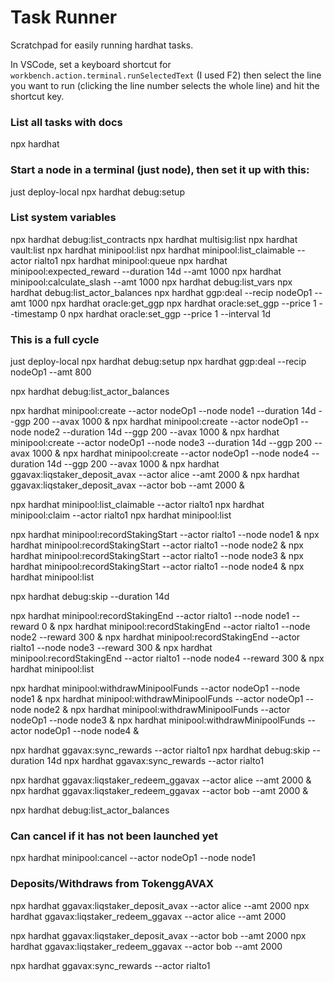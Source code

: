 # Task Runner

Scratchpad for easily running hardhat tasks.

In VSCode, set a keyboard shortcut for `workbench.action.terminal.runSelectedText` (I used F2) then select the line you want to run (clicking the line number selects the whole line) and hit the shortcut key.

### List all tasks with docs

npx hardhat

### Start a node in a terminal (just node), then set it up with this:

just deploy-local
npx hardhat debug:setup

### List system variables

npx hardhat debug:list_contracts
npx hardhat multisig:list
npx hardhat vault:list
npx hardhat minipool:list
npx hardhat minipool:list_claimable --actor rialto1
npx hardhat minipool:queue
npx hardhat minipool:expected_reward --duration 14d --amt 1000
npx hardhat minipool:calculate_slash --amt 1000
npx hardhat debug:list_vars
npx hardhat debug:list_actor_balances
npx hardhat ggp:deal --recip nodeOp1 --amt 1000
npx hardhat oracle:get_ggp
npx hardhat oracle:set_ggp --price 1 --timestamp 0
npx hardhat oracle:set_ggp --price 1 --interval 1d

### This is a full cycle

just deploy-local
npx hardhat debug:setup
npx hardhat ggp:deal --recip nodeOp1 --amt 800

npx hardhat debug:list_actor_balances

npx hardhat minipool:create --actor nodeOp1 --node node1 --duration 14d --ggp 200 --avax 1000 &
npx hardhat minipool:create --actor nodeOp1 --node node2 --duration 14d --ggp 200 --avax 1000 &
npx hardhat minipool:create --actor nodeOp1 --node node3 --duration 14d --ggp 200 --avax 1000 &
npx hardhat minipool:create --actor nodeOp1 --node node4 --duration 14d --ggp 200 --avax 1000 &
npx hardhat ggavax:liqstaker_deposit_avax --actor alice --amt 2000 &
npx hardhat ggavax:liqstaker_deposit_avax --actor bob --amt 2000 &

npx hardhat minipool:list_claimable --actor rialto1
npx hardhat minipool:claim --actor rialto1
npx hardhat minipool:list

npx hardhat minipool:recordStakingStart --actor rialto1 --node node1 &
npx hardhat minipool:recordStakingStart --actor rialto1 --node node2 &
npx hardhat minipool:recordStakingStart --actor rialto1 --node node3 &
npx hardhat minipool:recordStakingStart --actor rialto1 --node node4 &
npx hardhat minipool:list

npx hardhat debug:skip --duration 14d

npx hardhat minipool:recordStakingEnd --actor rialto1 --node node1 --reward 0 &
npx hardhat minipool:recordStakingEnd --actor rialto1 --node node2 --reward 300 &
npx hardhat minipool:recordStakingEnd --actor rialto1 --node node3 --reward 300 &
npx hardhat minipool:recordStakingEnd --actor rialto1 --node node4 --reward 300 &
npx hardhat minipool:list

npx hardhat minipool:withdrawMinipoolFunds --actor nodeOp1 --node node1 &
npx hardhat minipool:withdrawMinipoolFunds --actor nodeOp1 --node node2 &
npx hardhat minipool:withdrawMinipoolFunds --actor nodeOp1 --node node3 &
npx hardhat minipool:withdrawMinipoolFunds --actor nodeOp1 --node node4 &

npx hardhat ggavax:sync_rewards --actor rialto1
npx hardhat debug:skip --duration 14d
npx hardhat ggavax:sync_rewards --actor rialto1

npx hardhat ggavax:liqstaker_redeem_ggavax --actor alice --amt 2000 &
npx hardhat ggavax:liqstaker_redeem_ggavax --actor bob --amt 2000 &

npx hardhat debug:list_actor_balances

### Can cancel if it has not been launched yet

npx hardhat minipool:cancel --actor nodeOp1 --node node1

### Deposits/Withdraws from TokenggAVAX

npx hardhat ggavax:liqstaker_deposit_avax --actor alice --amt 2000
npx hardhat ggavax:liqstaker_redeem_ggavax --actor alice --amt 2000

npx hardhat ggavax:liqstaker_deposit_avax --actor bob --amt 2000
npx hardhat ggavax:liqstaker_redeem_ggavax --actor bob --amt 2000

npx hardhat ggavax:sync_rewards --actor rialto1

